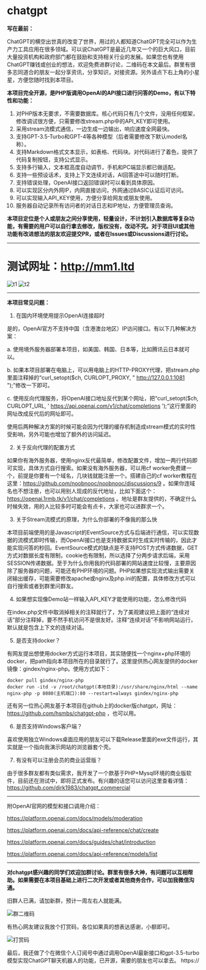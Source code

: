 # chatgpt

**写在最前：**

ChatGPT的横空出世真的改变了世界，用过的人都知道ChatGPT完全可以作为生产力工具应用在很多领域。可以说ChatGPT是最近几年又一个的巨大风口，目前大量投资机构和政府部门都在鼓励和支持相关行业的发展。如果您也有使用ChatGPT赚钱或创业的想法，欢迎免费进群讨论，二维码在本文最后。群里有很多志同道合的朋友一起分享资讯，分享知识，对接资源。另外请点下右上角的小星星，方便您随时找到本项目。

**本项目完全开源，是PHP版调用OpenAI的API接口进行问答的Demo，有以下特性和功能：**

1. 对PHP版本无要求，不需要数据库。核心代码只有几个文件，没用任何框架，修改调试很方便，只需要修改stream.php中的API_KEY即可使用。
2. 采用stream流模式通信，一边生成一边输出，响应速度全网最快。
3. 支持GPT-3.5-Turbo和GPT-4等各种模型（后者需要修改下默认model名称）。
4. 支持Markdown格式文本显示，如表格、代码块。对代码进行了着色，提供了代码复制按钮，支持公式显示。
5. 支持多行输入，文本框高度自动调节，手机和PC端显示都已做适配。
6. 支持一些预设话术，支持上下文连续对话，AI回答途中可以随时打断。
7. 支持错误处理，OpenAI接口返回错误时可以看到具体原因。
8. 可以实现区分内外网IP，内网直接访问，外网通过BASIC认证后可访问。
9. 可以实现输入API_KEY使用，方便分享给网友或朋友使用。
10. 服务器自动记录所有访问者的对话日志和IP地址，方便管理员查询。

**本项目定位是个人或朋友之间分享使用，轻量设计，不计划引入数据库等复杂功能，有需要的用户可以自行拿去修改，版权没有，改动不究。对于项目UI或其他功能有改进想法的朋友欢迎提交PR，或者在Issues或Discussions进行讨论。**

------
# 测试网址：http://mm1.ltd
![t1](https://user-images.githubusercontent.com/5563148/232330560-1b6a45f3-fcc1-4d3e-a2f7-b1c9878fe9cd.jpg)
![t2](https://user-images.githubusercontent.com/5563148/232330566-c6ea7fb3-474f-45e4-adda-37f3db27b92a.jpg)


------
**本项目常见问题：**

1. 在国内环境使用提示OpenAI连接超时

是的，OpenAI官方不支持中国（含港澳台地区）IP访问接口。有以下几种解决方案：

a. 使用境外服务器部署本项目，如美国、韩国、日本等，比如腾讯云日本就可以。

b. 如果本项目部署在电脑上，可以用电脑上的HTTP-PROXY代理，把stream.php里面注释掉的“curl_setopt($ch, CURLOPT_PROXY, " http://127.0.0.1:1081 ");”修改一下即可。

c. 使用反向代理服务，将OpenAI接口地址反代到某个网址，把“curl_setopt($ch, CURLOPT_URL, ' https://api.openai.com/v1/chat/completions ');”这行里面的网址改成反代后的网址即可。

使用后两种解决方案的时候可能会因为代理的缓存机制造成stream模式的实时性受影响，另外可能也增加了额外的访问延迟。

2. 关于反向代理的配置方式

如果你有海外服务器，使用nginx反代最简单，修改配置文件，增加一两行代码即可实现，具体方式自行搜索。如果没有海外服务器，可以用cf worker免费建一个，前提是你要有一个域名，几块钱就能注册一个。搭建自己的cf worker教程在这里：https://github.com/noobnooc/noobnooc/discussions/9 。如果你连域名也不想注册，也可以用别人现成的反代地址，比如下面这个：https://openai.1rmb.tk/v1/chat/completions 。地址是群友提供的，不确定什么时候失效，用的人比较多时可能会有点卡，大家也可以进群求一个。

3. 关于Stream流模式的原理，为什么你部署的不像我的那么快

本项目前端使用的是Javascript的EventSource方式与后端进行通信，可以实现数据的流模式即时传输，而OpenAI接口也是支持数据实时生成实时传输的，因此才能实现问答的秒回。EventSource模式的缺点是不支持POST方式传递数据，GET方式对数据长度有限制，cookie也有限制，所以选择了分两步请求后端，采用SESSION传递数据。至于为什么你用我的代码部署的网站速度比较慢，主要原因除了服务器的问题，可能还有PHP环境的问题。PHP如果想实现流式输出需要关闭输出缓存，可能需要修改apache或nginx及php.ini的配置，具体修改方式可以自行搜索或者到群里问群友。

4. 如果想实现像Demo站一样输入API_KEY才能使用的功能，怎么修改代码

在index.php文件中取消掉相关的注释就行了，为了美观建议把上面的“连续对话”部分注释掉，要不然手机访问不是很友好。注释“连续对话”不影响网站运行，默认就是包含上下文的连续对话。

5. 是否支持docker？

有网友提出想使用docker方式运行本项目，其实随便找一个nginx+php环境的docker，把path指向本项目所在的目录就行了。这里提供热心网友提供的docker镜像：gindex/nginx-php。使用方式如下：

```
docker pull gindex/nginx-php
docker run -itd -v /root/chatgpt(本地目录):/usr/share/nginx/html --name nginx-php -p 8080(主机端口):80 --restart=always gindex/nginx-php
```

还有另一位热心网友基于本项目在github上的docker版chatgpt，网址：https://github.com/hsmbs/chatgpt-php ，也可以用。

6. 是否支持Windows客户端？

喜欢使用独立Windows桌面应用的朋友可以下载Release里面的exe文件运行，其实就是一个指向我演示网站的浏览器套个壳。

7. 有没有可以注册会员的商业运营版？

由于很多群友都有类似需求，我开发了一个款基于PHP+Mysql环境的商业版软件，目前还在测试中，即将正式发布。有兴趣的话您可以访问这里查看详情：https://github.com/dirk1983/chatgpt_commercial

------

附OpenAI官网的模型和接口调用介绍：

https://platform.openai.com/docs/models/moderation

https://platform.openai.com/docs/api-reference/chat/create

https://platform.openai.com/docs/guides/chat/introduction

https://platform.openai.com/docs/api-reference/models/list

------
**对chatgpt感兴趣的同学们欢迎加群讨论。群里有很多大神，有问题可以互相帮助。如果需要在本项目基础上进行二次开发或者其他商务合作，可以加我微信沟通。**


旧群人已满，请加新群，预计一周左右人就能满。

![群二维码](https://)


有热心网友建议我放个打赏码，各位如果真的想表达感谢，小额即可。

![打赏码](https://)

最后，我还做了个在微信个人订阅号中通过调用OpenAI最新接口和gpt-3.5-turbo模型实现ChatGPT聊天机器人的功能，已开源，需要的朋友也可以拿去。
https://
